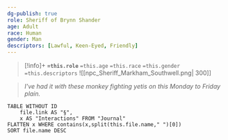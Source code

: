 ```yaml
---
dg-publish: true
role: Sheriff of Brynn Shander
age: Adult
race: Human
gender: Man
descriptors: [Lawful, Keen-Eyed, Friendly]
---
```


> [!info]+
> **`=this.role`**
> `=this.age` `=this.race` `=this.gender`
> `=this.descriptors`
> ![[npc_Sheriff_Markham_Southwell.png| 300]]

> *I've had it with these monkey fighting yetis on this Monday to Friday plain.*

```dataview
TABLE WITHOUT ID
	file.link AS "§", 
	x AS "Interactions" FROM "Journal"
FLATTEN x WHERE contains(x,split(this.file.name," ")[0])
SORT file.name DESC
```